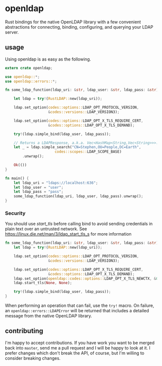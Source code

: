 # openldap

Rust bindings for the native OpenLDAP library with a few convenient
abstractions for connecting, binding, configuring, and querying your LDAP
server.

## usage

Using openldap is as easy as the following.

```rust
extern crate openldap;

use openldap::*;
use openldap::errors::*;

fn some_ldap_function(ldap_uri: &str, ldap_user: &str, ldap_pass: &str) -> Result<(), LDAPError> {

    let ldap = try!(RustLDAP::new(ldap_uri));

    ldap.set_option(codes::options::LDAP_OPT_PROTOCOL_VERSION,
                    &codes::versions::LDAP_VERSION3);

    ldap.set_option(codes::options::LDAP_OPT_X_TLS_REQUIRE_CERT,
                    &codes::options::LDAP_OPT_X_TLS_DEMAND);

    try!(ldap.simple_bind(ldap_user, ldap_pass));

    // Returns a LDAPResponse, a.k.a. Vec<HashMap<String,Vec<String>>>.
    let _ = ldap.simple_search("CN=Stephen,OU=People,DC=Earth",
                       codes::scopes::LDAP_SCOPE_BASE)
        .unwrap();

    Ok(())
}

fn main() {
    let ldap_uri = "ldaps://localhost:636";
    let ldap_user = "user";
    let ldap_pass = "pass";
    some_ldap_function(ldap_uri, ldap_user, ldap_pass).unwrap();
}
```

### Security

You should use *start_tls* before calling bind to avoid sending credentials in plain text over an untrusted 
network. See https://linux.die.net/man/3/ldap_start_tls_s for more information

```rust
fn some_ldap_function(ldap_uri: &str, ldap_user: &str, ldap_pass: &str) -> Result<(), LDAPError> {
    let ldap = try!(RustLDAP::new(ldap_uri));

    ldap.set_option(codes::options::LDAP_OPT_PROTOCOL_VERSION,
                    &codes::versions::LDAP_VERSION3);

    ldap.set_option(codes::options::LDAP_OPT_X_TLS_REQUIRE_CERT,
                    &codes::options::LDAP_OPT_X_TLS_DEMAND);
    ldap.set_option(openldap::codes::options::LDAP_OPT_X_TLS_NEWCTX, &0);
    ldap.start_tls(None, None);

    try!(ldap.simple_bind(ldap_user, ldap_pass));
}    

```
When performing an operation that can fail, use the `try!` macro. On failure,
an `openldap::errors::LDAPError` will be returned that includes a detailed
message from the native OpenLDAP library.

## contributing

I'm happy to accept contributions. If you have work you want to be merged back into `master`, send me a pull request and I will be happy to look at it. I prefer changes which don't break the API, of course, but I'm willing to consider breaking changes.
